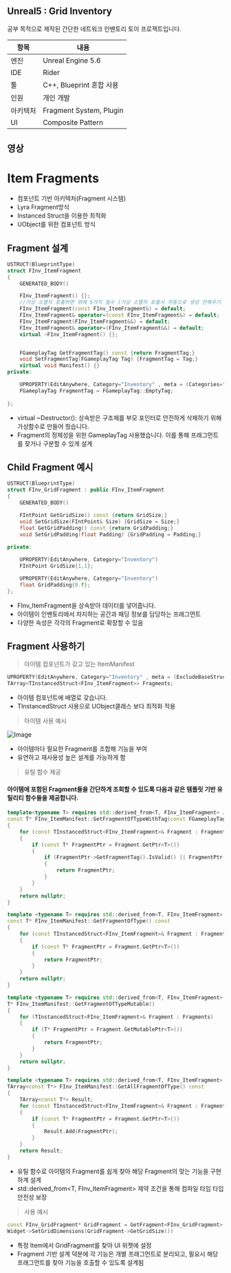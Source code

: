 ## Unreal5 : Grid Inventory
공부 목적으로 제작된 간단한 네트워크 인벤토리 토이 프로젝트입니다.

| 항목       | 내용                           |
|------------|--------------------------------|
| 엔진       | Unreal Engine 5.6              |
| IDE        | Rider                          |
| 툴         | C++, Blueprint 혼합 사용       |
| 인원       | 개인 개발                      |
| 아키텍처   | Fragment System, Plugin        |
| UI         | Composite Pattern              |

## 영상

# Item Fragments
- 컴포넌트 기반 아키텍처(Fragment 시스템)
- Lyra Fragment방식
- Instanced Struct을 이용한 최적화
- UObject를 위한 컴포넌트 방식



## Fragment 설계
```C++
USTRUCT(BlueprintType)
struct FInv_ItemFragment
{
	GENERATED_BODY()

	FInv_ItemFragment() {};
	//가상 소멸자 호출하면 위에 5가지 필수 (가상 소멸자 호출시 자동으로 생성 안해주기 때문, 복사생성자, 이동생성자, 대입)
	FInv_ItemFragment(const FInv_ItemFragment&) = default;
	FInv_ItemFragment& operator=(const FInv_ItemFragment&) = default;
	FInv_ItemFragment(FInv_ItemFragment&&) = default;
	FInv_ItemFragment& operator=(FInv_ItemFragment&&) = default;
	virtual ~FInv_ItemFragment() {};


	FGameplayTag GetFragmentTag() const {return FragmentTag;}
	void SetFragmentTag(FGameplayTag Tag) {FragmentTag = Tag;}
	virtual void Manifest() {}
private:

	UPROPERTY(EditAnywhere, Category="Inventory" , meta = (Categories="FragmentTags"))
	FGameplayTag FragmentTag = FGameplayTag::EmptyTag;
	
};
```
- virtual ~Destructor(): 상속받은 구조체를 부모 포인터로 안전하게 삭제하기 위해 가상함수로 만들어 줬습니다.
- Fragment의 정체성을 위한 GameplayTag 사용했습니다. 이를 통해 프래그먼트를 찾거나 구분할 수 있게 설계



## Child Fragment 예시
```C++
USTRUCT(BlueprintType)
struct FInv_GridFragment : public FInv_ItemFragment
{
	GENERATED_BODY()

	FIntPoint GetGridSize() const {return GridSize;}
	void SetGridSize(FIntPoint& Size) {GridSize = Size;}
	float GetGridPadding() const {return GridPadding;}
	void SetGridPadding(float Padding) {GridPadding = Padding;}
	
private:

	UPROPERTY(EditAnywhere, Category="Inventory")
	FIntPoint GridSize{1,1};

	UPROPERTY(EditAnywhere, Category="Inventory")
	float GridPadding{0.f};
};

```
- FInv_ItemFragment을 상속받아 데이터를 넣어줍니다.
- 아이템이 인벤토리에서 차지하는 공간과 패딩 정보를 담당하는 프래그먼트
- 다양한 속성은 각각의 Fragment로 확장할 수 있음






## Fragment 사용하기
> 아이템 컴포넌트가 갖고 있는 ItemManifest
```C++
UPROPERTY(EditAnywhere, Category="Inventory" , meta = (ExcludeBaseStruct))
TArray<TInstancedStruct<FInv_ItemFragment>> Fragments;
```
- 아이템 컴포넌트에 배열로 갖습니다.
- TInstancedStruct 사용으로 UObject클래스 보다 최적화 적용
  
> 아이템 사용 예시

![Image](https://github.com/user-attachments/assets/c7f4047d-a974-4e70-aa64-23079480e6b1)

- 아이템마다 필요한 Fragment를 조합해 기능을 부여
- 유연하고 재사용성 높은 설계를 가능하게 함

>유틸 함수 제공
#### 아이템에 포함된 Fragment들을 간단하게 조회할 수 있도록 다음과 같은 템플릿 기반 유틸리티 함수들을 제공합니다.
```C++
template<typename T> requires std::derived_from<T, FInv_ItemFragment> //  requires std::derived_from<T, FInv_ItemFragment> 해당 파생된게 아니면 컴파일 단에서 에러
const T* FInv_ItemManifest::GetFragmentOfTypeWithTag(const FGameplayTag& FragmentTag) const
{
	for (const TInstancedStruct<FInv_ItemFragment>& Fragment : Fragments)
	{
		if (const T* FragmentPtr = Fragment.GetPtr<T>())
		{
			if (FragmentPtr->GetFragmentTag().IsValid() || FragmentPtr->GetFragmentTag().MatchesTagExact(FragmentTag))
			{
				return FragmentPtr;
			}
		}
	}
	return nullptr;
}

template <typename T> requires std::derived_from<T, FInv_ItemFragment>
const T* FInv_ItemManifest::GetFragmentOfType() const
{
	for (const TInstancedStruct<FInv_ItemFragment>& Fragment : Fragments)
	{
		if (const T* FragmentPtr = Fragment.GetPtr<T>())
		{
			return FragmentPtr;
		}
	}
	return nullptr;
}

template <typename T> requires std::derived_from<T, FInv_ItemFragment>
T* FInv_ItemManifest::GetFragmentOfTypeMutable()
{
	for (TInstancedStruct<FInv_ItemFragment>& Fragment : Fragments)
	{
		if (T* FragmentPtr = Fragment.GetMutablePtr<T>())
		{
			return FragmentPtr;
		}
	}
	return nullptr;
}

template <typename T> requires std::derived_from<T, FInv_ItemFragment>
TArray<const T*> FInv_ItemManifest::GetAllFragmentOfType() const
{
	TArray<const T*> Result;
	for (const TInstancedStruct<FInv_ItemFragment>& Fragment : Fragments)
	{
		if (const T* FragmentPtr = Fragment.GetPtr<T>())
		{
			Result.Add(FragmentPtr);
		}
	}
	return Result;
}
```
- 유틸 함수로 아이템의 Fragment를 쉽게 찾아 해당 Fragment의 맞는 기능을 구현하계 설계
- std::derived_from<T, FInv_ItemFragment> 제약 조건을 통해 컴파일 타임 타입 안전성 보장

>사용 예시 
```C++
const FInv_GridFragment* GridFragment = GetFragment<FInv_GridFragment>(Item,FragmentTags::GridFragment);
Widget->SetGridDimensions(GridFragment->GetGridSize())	
```
- 특정 Item에서 GridFragment를 찾아 UI 위젯에 설정
- Fragment 기반 설계 덕분에 각 기능은 개별 프래그먼트로 분리되고, 필요시 해당 프래그먼트를 찾아 기능을 호출할 수 있도록 설계됨
  





